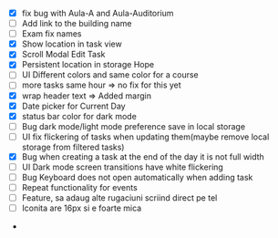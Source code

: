 - [X] fix bug with Aula-A and Aula-Auditorium 
- [ ] Add link to the building name
- [ ] Exam fix names
- [X] Show location in task view
- [X] Scroll Modal Edit Task 
- [X] Persistent location in storage Hope 
- [ ] UI Different colors and same color for a course
- [ ] more tasks same hour => no fix for this yet
- [X] wrap header text => Added margin
- [X] Date picker for Current Day
- [X] status bar color for dark mode 
- [ ] Bug dark mode/light mode preference save in local storage
- [ ] UI fix flickering of tasks when updating them(maybe remove local storage from filtered tasks)
- [X] Bug when creating a task at the end of the day it is not full width
- [ ] UI Dark mode screen transitions have white flickering
- [ ] Bug Keyboard does not open automatically when adding task
- [ ] Repeat functionality for events
- [ ] Feature, sa adaug alte rugaciuni scriind direct pe tel
- [ ] Iconita are 16px si e foarte mica
- 